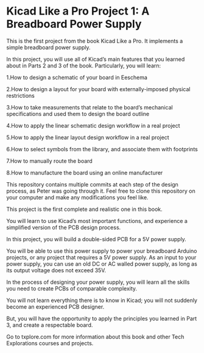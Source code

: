 # Kicad Like a Pro Project 1: A Breadboard Power Supply

This is the first project from the book Kicad Like a Pro. It implements a simple breadboard power supply.

In this project, you will use all of Kicad’s main features that you learned about in Parts 2 and 3 of the book. Particularly, you will learn:

1.How to design a schematic of your board in Eeschema

2.How to design a layout for your board with externally-imposed physical restrictions

3.How to take measurements that relate to the board’s mechanical specifications and used them to design the board outline

4.How to apply the linear schematic design workflow in a real project

5.How to apply the linear layout design workflow in a real project

6.How to select symbols from the library, and associate them with footprints

7.How to manually route the board

8.How to manufacture the board using an online manufacturer

This repository contains multiple commits at each step of the design process, as Peter was going through it. 
Feel free to clone this repository on your computer and make any modifications you feel like.

This project is the first complete and realistic one in this book. 

You will learn to use Kicad’s most important functions, and experience a simplified version of the PCB design process. 

In this project, you will build a double-sided PCB for a 5V power supply. 

You will be able to use this power supply to power your breadboard Arduino projects, or any project that requires a 5V power 
supply. As an input to your power supply, you can use an old DC or AC walled power supply, as long as its output voltage does 
not exceed 35V.

In the process of designing your power supply, you will learn all the skills you need to create PCBs of comparable complexity.

You will not learn everything there is to know in Kicad; you will not suddenly become an experienced PCB designer. 

But, you will have the opportunity to apply the principles you learned in Part 3, and create a respectable board. 

Go to txplore.com for more information about this book and other Tech Explorations courses and projects.

